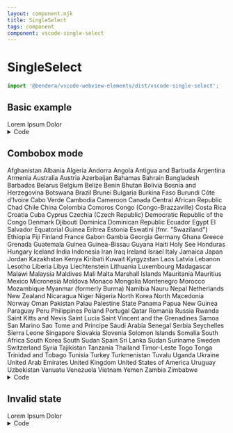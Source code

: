 ```yaml
---
layout: component.njk
title: SingleSelect
tags: component
component: vscode-single-select
---
```


# SingleSelect

```typescript
import '@bendera/vscode-webview-elements/dist/vscode-single-select';
```

## Basic example

<component-preview>
  <vscode-single-select id="select-example">
    <vscode-option description="Consectetur adipiscing elit">Lorem</vscode-option>
    <vscode-option selected description="Donec elit odio">Ipsum</vscode-option>
    <vscode-option description="Aliquam ac vulputate eros">Dolor</vscode-option>
  </vscode-single-select>
</component-preview>
<script>
  const select = document.querySelector('#select-example');
  select.addEventListener('vsc-change', (event) => {
    console.log(event);
  });
</script>

<details>
  <summary>Code</summary>

### HTML

```html
<vscode-single-select id="select-example">
  <vscode-option description="Consectetur adipiscing elit">Lorem</vscode-option>
  <vscode-option selected description="Donec elit odio">Ipsum</vscode-option>
  <vscode-option description="Aliquam ac vulputate eros">Dolor</vscode-option>
</vscode-single-select>
```

### Javascript

```javascript
const select = document.querySelector('#select-example');
select.addEventListener('vsc-change', (event) => {
  console.log(event);
});
```

</details>

## Combobox mode

<component-preview>
  <vscode-single-select filter="fuzzy" combobox>
    <vscode-option>Afghanistan</vscode-option>
    <vscode-option>Albania</vscode-option>
    <vscode-option>Algeria</vscode-option>
    <vscode-option>Andorra</vscode-option>
    <vscode-option>Angola</vscode-option>
    <vscode-option>Antigua and Barbuda</vscode-option>
    <vscode-option>Argentina</vscode-option>
    <vscode-option>Armenia</vscode-option>
    <vscode-option>Australia</vscode-option>
    <vscode-option>Austria</vscode-option>
    <vscode-option>Azerbaijan</vscode-option>
    <vscode-option>Bahamas</vscode-option>
    <vscode-option>Bahrain</vscode-option>
    <vscode-option>Bangladesh</vscode-option>
    <vscode-option>Barbados</vscode-option>
    <vscode-option>Belarus</vscode-option>
    <vscode-option>Belgium</vscode-option>
    <vscode-option>Belize</vscode-option>
    <vscode-option>Benin</vscode-option>
    <vscode-option>Bhutan</vscode-option>
    <vscode-option>Bolivia</vscode-option>
    <vscode-option>Bosnia and Herzegovina</vscode-option>
    <vscode-option>Botswana</vscode-option>
    <vscode-option>Brazil</vscode-option>
    <vscode-option>Brunei</vscode-option>
    <vscode-option>Bulgaria</vscode-option>
    <vscode-option>Burkina Faso</vscode-option>
    <vscode-option>Burundi</vscode-option>
    <vscode-option>Côte d'Ivoire</vscode-option>
    <vscode-option>Cabo Verde</vscode-option>
    <vscode-option>Cambodia</vscode-option>
    <vscode-option>Cameroon</vscode-option>
    <vscode-option>Canada</vscode-option>
    <vscode-option>Central African Republic</vscode-option>
    <vscode-option>Chad</vscode-option>
    <vscode-option>Chile</vscode-option>
    <vscode-option>China</vscode-option>
    <vscode-option>Colombia</vscode-option>
    <vscode-option>Comoros</vscode-option>
    <vscode-option>Congo (Congo-Brazzaville)</vscode-option>
    <vscode-option>Costa Rica</vscode-option>
    <vscode-option>Croatia</vscode-option>
    <vscode-option>Cuba</vscode-option>
    <vscode-option>Cyprus</vscode-option>
    <vscode-option>Czechia (Czech Republic)</vscode-option>
    <vscode-option>Democratic Republic of the Congo</vscode-option>
    <vscode-option>Denmark</vscode-option>
    <vscode-option>Djibouti</vscode-option>
    <vscode-option>Dominica</vscode-option>
    <vscode-option>Dominican Republic</vscode-option>
    <vscode-option>Ecuador</vscode-option>
    <vscode-option>Egypt</vscode-option>
    <vscode-option>El Salvador</vscode-option>
    <vscode-option>Equatorial Guinea</vscode-option>
    <vscode-option>Eritrea</vscode-option>
    <vscode-option>Estonia</vscode-option>
    <vscode-option>Eswatini (fmr. "Swaziland")</vscode-option>
    <vscode-option>Ethiopia</vscode-option>
    <vscode-option>Fiji</vscode-option>
    <vscode-option>Finland</vscode-option>
    <vscode-option>France</vscode-option>
    <vscode-option>Gabon</vscode-option>
    <vscode-option>Gambia</vscode-option>
    <vscode-option>Georgia</vscode-option>
    <vscode-option>Germany</vscode-option>
    <vscode-option>Ghana</vscode-option>
    <vscode-option>Greece</vscode-option>
    <vscode-option>Grenada</vscode-option>
    <vscode-option>Guatemala</vscode-option>
    <vscode-option>Guinea</vscode-option>
    <vscode-option>Guinea-Bissau</vscode-option>
    <vscode-option>Guyana</vscode-option>
    <vscode-option>Haiti</vscode-option>
    <vscode-option>Holy See</vscode-option>
    <vscode-option>Honduras</vscode-option>
    <vscode-option>Hungary</vscode-option>
    <vscode-option>Iceland</vscode-option>
    <vscode-option>India</vscode-option>
    <vscode-option>Indonesia</vscode-option>
    <vscode-option>Iran</vscode-option>
    <vscode-option>Iraq</vscode-option>
    <vscode-option>Ireland</vscode-option>
    <vscode-option>Israel</vscode-option>
    <vscode-option>Italy</vscode-option>
    <vscode-option>Jamaica</vscode-option>
    <vscode-option>Japan</vscode-option>
    <vscode-option>Jordan</vscode-option>
    <vscode-option>Kazakhstan</vscode-option>
    <vscode-option>Kenya</vscode-option>
    <vscode-option>Kiribati</vscode-option>
    <vscode-option>Kuwait</vscode-option>
    <vscode-option>Kyrgyzstan</vscode-option>
    <vscode-option>Laos</vscode-option>
    <vscode-option>Latvia</vscode-option>
    <vscode-option>Lebanon</vscode-option>
    <vscode-option>Lesotho</vscode-option>
    <vscode-option>Liberia</vscode-option>
    <vscode-option>Libya</vscode-option>
    <vscode-option>Liechtenstein</vscode-option>
    <vscode-option>Lithuania</vscode-option>
    <vscode-option>Luxembourg</vscode-option>
    <vscode-option>Madagascar</vscode-option>
    <vscode-option>Malawi</vscode-option>
    <vscode-option>Malaysia</vscode-option>
    <vscode-option>Maldives</vscode-option>
    <vscode-option>Mali</vscode-option>
    <vscode-option>Malta</vscode-option>
    <vscode-option>Marshall Islands</vscode-option>
    <vscode-option>Mauritania</vscode-option>
    <vscode-option>Mauritius</vscode-option>
    <vscode-option>Mexico</vscode-option>
    <vscode-option>Micronesia</vscode-option>
    <vscode-option>Moldova</vscode-option>
    <vscode-option>Monaco</vscode-option>
    <vscode-option>Mongolia</vscode-option>
    <vscode-option>Montenegro</vscode-option>
    <vscode-option>Morocco</vscode-option>
    <vscode-option>Mozambique</vscode-option>
    <vscode-option>Myanmar (formerly Burma)</vscode-option>
    <vscode-option>Namibia</vscode-option>
    <vscode-option>Nauru</vscode-option>
    <vscode-option>Nepal</vscode-option>
    <vscode-option>Netherlands</vscode-option>
    <vscode-option>New Zealand</vscode-option>
    <vscode-option>Nicaragua</vscode-option>
    <vscode-option>Niger</vscode-option>
    <vscode-option>Nigeria</vscode-option>
    <vscode-option>North Korea</vscode-option>
    <vscode-option>North Macedonia</vscode-option>
    <vscode-option>Norway</vscode-option>
    <vscode-option>Oman</vscode-option>
    <vscode-option>Pakistan</vscode-option>
    <vscode-option>Palau</vscode-option>
    <vscode-option>Palestine State</vscode-option>
    <vscode-option>Panama</vscode-option>
    <vscode-option>Papua New Guinea</vscode-option>
    <vscode-option>Paraguay</vscode-option>
    <vscode-option>Peru</vscode-option>
    <vscode-option>Philippines</vscode-option>
    <vscode-option>Poland</vscode-option>
    <vscode-option>Portugal</vscode-option>
    <vscode-option>Qatar</vscode-option>
    <vscode-option>Romania</vscode-option>
    <vscode-option>Russia</vscode-option>
    <vscode-option>Rwanda</vscode-option>
    <vscode-option>Saint Kitts and Nevis</vscode-option>
    <vscode-option>Saint Lucia</vscode-option>
    <vscode-option>Saint Vincent and the Grenadines</vscode-option>
    <vscode-option>Samoa</vscode-option>
    <vscode-option>San Marino</vscode-option>
    <vscode-option>Sao Tome and Principe</vscode-option>
    <vscode-option>Saudi Arabia</vscode-option>
    <vscode-option>Senegal</vscode-option>
    <vscode-option>Serbia</vscode-option>
    <vscode-option>Seychelles</vscode-option>
    <vscode-option>Sierra Leone</vscode-option>
    <vscode-option>Singapore</vscode-option>
    <vscode-option>Slovakia</vscode-option>
    <vscode-option>Slovenia</vscode-option>
    <vscode-option>Solomon Islands</vscode-option>
    <vscode-option>Somalia</vscode-option>
    <vscode-option>South Africa</vscode-option>
    <vscode-option>South Korea</vscode-option>
    <vscode-option>South Sudan</vscode-option>
    <vscode-option>Spain</vscode-option>
    <vscode-option>Sri Lanka</vscode-option>
    <vscode-option>Sudan</vscode-option>
    <vscode-option>Suriname</vscode-option>
    <vscode-option>Sweden</vscode-option>
    <vscode-option>Switzerland</vscode-option>
    <vscode-option>Syria</vscode-option>
    <vscode-option>Tajikistan</vscode-option>
    <vscode-option>Tanzania</vscode-option>
    <vscode-option>Thailand</vscode-option>
    <vscode-option>Timor-Leste</vscode-option>
    <vscode-option>Togo</vscode-option>
    <vscode-option>Tonga</vscode-option>
    <vscode-option>Trinidad and Tobago</vscode-option>
    <vscode-option>Tunisia</vscode-option>
    <vscode-option>Turkey</vscode-option>
    <vscode-option>Turkmenistan</vscode-option>
    <vscode-option>Tuvalu</vscode-option>
    <vscode-option>Uganda</vscode-option>
    <vscode-option>Ukraine</vscode-option>
    <vscode-option>United Arab Emirates</vscode-option>
    <vscode-option>United Kingdom</vscode-option>
    <vscode-option>United States of America</vscode-option>
    <vscode-option>Uruguay</vscode-option>
    <vscode-option>Uzbekistan</vscode-option>
    <vscode-option>Vanuatu</vscode-option>
    <vscode-option>Venezuela</vscode-option>
    <vscode-option>Vietnam</vscode-option>
    <vscode-option>Yemen</vscode-option>
    <vscode-option>Zambia</vscode-option>
    <vscode-option>Zimbabwe</vscode-option>
  </vscode-single-select>
</component-preview>

<details>
  <summary>Code</summary>

### HTML

```html
<vscode-single-select filter="fuzzy" combobox>
  <vscode-option>Afghanistan</vscode-option>
  <vscode-option>Albania</vscode-option>
  <vscode-option>Algeria</vscode-option>
  ...
</vscode-single-select>
```

</details>

## Invalid state

<component-preview>
  <vscode-single-select invalid>
    <vscode-option description="Consectetur adipiscing elit">Lorem</vscode-option>
    <vscode-option selected description="Donec elit odio">Ipsum</vscode-option>
    <vscode-option description="Aliquam ac vulputate eros">Dolor</vscode-option>
  </vscode-single-select>
</component-preview>

<details>
  <summary>Code</summary>

### HTML

```html
<vscode-single-select invalid>
  <vscode-option description="Consectetur adipiscing elit">Lorem</vscode-option>
  <vscode-option selected description="Donec elit odio">Ipsum</vscode-option>
  <vscode-option description="Aliquam ac vulputate eros">Dolor</vscode-option>
</vscode-single-select>
```

</details>
